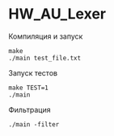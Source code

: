 # HW_AU_Lexer
Компиляция и запуск
```
make
./main test_file.txt
```

Запуск тестов
```
make TEST=1
./main
```
Фильтрация
```
./main -filter
```
